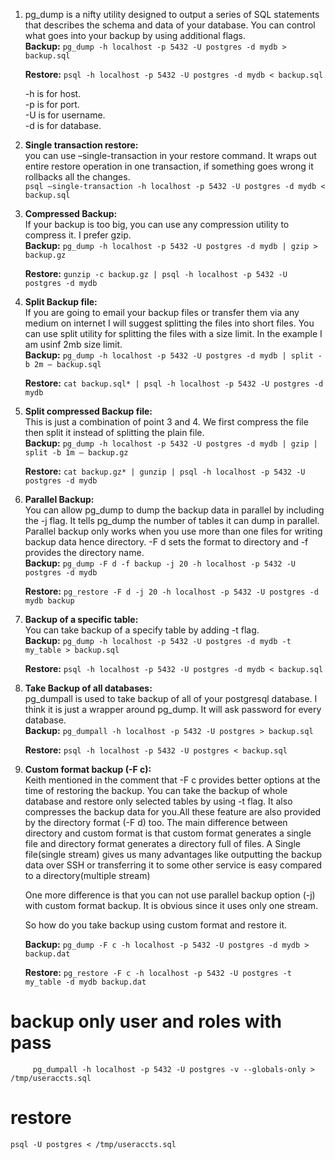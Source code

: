 1.  pg_dump is a nifty utility designed to output a series of SQL statements that describes the schema and data of your database. You can control what goes into your backup by using additional flags.  
    **Backup:** `pg_dump -h localhost -p 5432 -U postgres -d mydb > backup.sql`

    **Restore:** `psql -h localhost -p 5432 -U postgres -d mydb < backup.sql`

    -h is for host.  
    -p is for port.  
    -U is for username.  
    -d is for database.

2.  **Single transaction restore:**  
    you can use –single-transaction in your restore command. It wraps out entire restore operation in one transaction, if something goes wrong it rollbacks all the changes.  
    `psql –single-transaction -h localhost -p 5432 -U postgres -d mydb < backup.sql`

3.  **Compressed Backup:**  
    If your backup is too big, you can use any compression utility to compress it. I prefer gzip.  
    **Backup:** `pg_dump -h localhost -p 5432 -U postgres -d mydb | gzip > backup.gz`

    **Restore:** `gunzip -c backup.gz | psql -h localhost -p 5432 -U postgres -d mydb`

4.  **Split Backup file:**  
    If you are going to email your backup files or transfer them via any medium on internet I will suggest splitting the files into short files. You can use split utility for splitting the files with a size limit. In the example I am usinf 2mb size limit.  
    **Backup:** `pg_dump -h localhost -p 5432 -U postgres -d mydb | split -b 2m – backup.sql`

    **Restore:** `cat backup.sql* | psql -h localhost -p 5432 -U postgres -d mydb`

5.  **Split compressed Backup file:**  
    This is just a combination of point 3 and 4\. We first compress the file then split it instead of splitting the plain file.  
    **Backup:** `pg_dump -h localhost -p 5432 -U postgres -d mydb | gzip | split -b 1m – backup.gz`

    **Restore:** `cat backup.gz* | gunzip | psql -h localhost -p 5432 -U postgres -d mydb`

6.  **Parallel Backup:**  
    You can allow pg_dump to dump the backup data in parallel by including the -j flag. It tells pg_dump the number of tables it can dump in parallel. Parallel backup only works when you use more than one files for writing backup data hence directory. -F d sets the format to directory and -f provides the directory name.  
    **Backup:** `pg_dump -F d -f backup -j 20 -h localhost -p 5432 -U postgres -d mydb`

    **Restore:** `pg_restore -F d -j 20 -h localhost -p 5432 -U postgres -d mydb backup`

7.  **Backup of a specific table:**  
    You can take backup of a specify table by adding -t flag.  
    **Backup:** `pg_dump -h localhost -p 5432 -U postgres -d mydb -t my_table > backup.sql`

    **Restore:** `psql -h localhost -p 5432 -U postgres -d mydb < backup.sql`

8.  **Take Backup of all databases:**  
    pg_dumpall is used to take backup of all of your postgresql database. I think it is just a wrapper around pg_dump. It will ask password for every database.  
    **Backup:** `pg_dumpall -h localhost -p 5432 -U postgres > backup.sql`

    **Restore:** `psql -h localhost -p 5432 -U postgres < backup.sql`

9.  **Custom format backup (-F c):**  
    Keith mentioned in the comment that -F c provides better options at the time of restoring the backup. You can take the backup of whole database and restore only selected tables by using -t flag. It also compresses the backup data for you.All these feature are also provided by the directory format (-F d) too. The main difference between directory and custom format is that custom format generates a single file and directory format generates a directory full of files. A Single file(single stream) gives us many advantages like outputting the backup data over SSH or transferring it to some other service is easy compared to a directory(multiple stream)

    One more difference is that you can not use parallel backup option (-j) with custom format backup. It is obvious since it uses only one stream.

    So how do you take backup using custom format and restore it.

    **Backup:** `pg_dump -F c -h localhost -p 5432 -U postgres -d mydb > backup.dat`

    **Restore:** `pg_restore -F c -h localhost -p 5432 -U postgres -t my_table -d mydb backup.dat`


# backup only user and roles with pass
```
	 pg_dumpall -h localhost -p 5432 -U postgres -v --globals-only > /tmp/useraccts.sql 
```    
# restore
```
psql -U postgres < /tmp/useraccts.sql 
